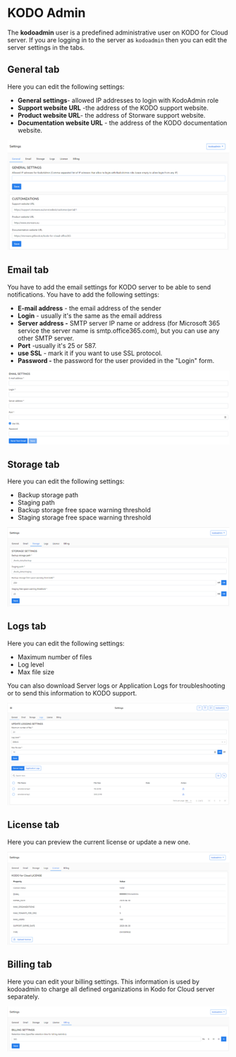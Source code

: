 # KODO Admin

The **kodoadmin** user is a predefined administrative user on KODO for Cloud server.  If you are logging in to the  server as `kodoadmin` then you can edit the server settings in the tabs.

## General tab

Here you can edit the following settings:

* **General settings**- allowed IP addresses to login with KodoAdmin role
* **Support website URL** -the address of the KODO support website.
* **Product website URL**- the address of Storware support website.
* **Documentation website URL** - the address of the KODO documentation website.

![](../../../.gitbook/assets/kodo-cloud-administration-settings-kodo-admin01-%20%281%29.png)

## Email tab

You have to add the email settings for KODO server to be able to send notifications. You have to add the following settings:

* **E-mail address** - the email address of the sender
* **Login** - usually it's the same as the email address 
* **Server address -** SMTP server IP name or address \(for Microsoft 365 service the server name is smtp.office365.com\), but you can use any other SMTP server.
* **Port** -usually it's 25 or 587.
* **use SSL** - mark it if you want to use SSL protocol.
* **Password -** the password for the user provided in the  "Login" form.

![](../../../.gitbook/assets/kodo-cloud-administration-settings-kodo-admin02-%20%282%29.png)

## Storage tab

Here you can edit the following settings:

* Backup storage path
* Staging path
* Backup storage free space warning threshold
* Staging storage free space warning threshold

![](../../../.gitbook/assets/kodo-cloud-administration-settings-kodo-admin03-.png)

## Logs tab

Here you can edit the following settings:

* Maximum number of files 
* Log level
* Max file size

You can also download Server logs or Application Logs for troubleshooting or to send this information to KODO support.

![](../../../.gitbook/assets/kodo-cloud-administration-settings-kodo-admin04-%20%282%29.png)

## License tab

Here you can preview the current license or update a new one.

![](../../../.gitbook/assets/kodo-cloud-administration-settings-kodo-admin05-.png)

## Billing tab

Here you can edit your billing settings. This information is used by kodoadmin to charge all defined organizations in Kodo for Cloud server separately.

![](../../../.gitbook/assets/kodo-cloud-administration-settings-kodo-admin06-.png)

